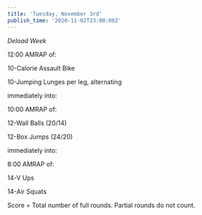 ```yaml
---
title: 'Tuesday, November 3rd'
publish_time: '2020-11-02T23:00:00Z'
---
```


*Deload Week*

12:00 AMRAP of:

10-Calorie Assault Bike

10-Jumping Lunges per leg, alternating

immediately into:

10:00 AMRAP of:

12-Wall Balls (20/14)

12-Box Jumps (24/20)

immediately into:

8:00 AMRAP of:

14-V Ups

14-Air Squats

Score = Total number of full rounds. Partial rounds do not count.
